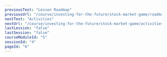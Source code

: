 ```yaml
---
previousText: "Lesson Roadmap"
previousUrl: "/course/investing-for-the-future/stock-market-game/roadmap"
nextText: "Activities"
nextUrl: "/course/investing-for-the-future/stock-market-game/activities"
lastLession: "false"
lastSession: "false"
courseModuleId: "5"
sessionId: "4"
pageId: "6"
---
```



<sparkle-video-player src="./animation/m4l2.mp4" />